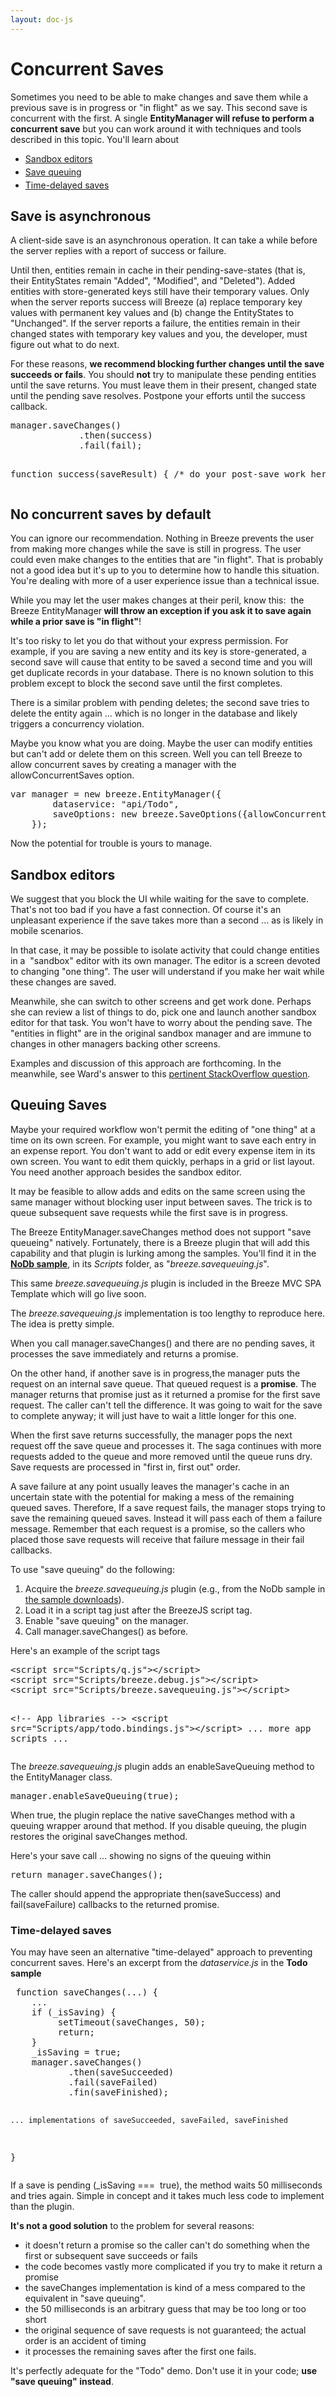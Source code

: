 ```yaml
---
layout: doc-js
---
```

<h1>
	Concurrent Saves</h1>
<p>Sometimes you need to be able to make changes and save them while a previous save is in progress or &quot;in flight&quot; as we say. This second save is concurrent with the first. A single <strong><span class="codeword">EntityManager</span> will refuse to perform a concurrent save</strong> but you can work around it with techniques and tools described in this topic. You&#39;ll learn about</p>
<ul>
	<li style="margin-bottom: 4px">
		<a href="#sandboxeditors">Sandbox editors</a></li>
	<li style="margin-bottom: 4px">
		<a href="#savequeuing">Save queuing</a></li>
	<li style="margin-bottom: 4px">
		<a href="#timedelayedsaves">Time-delayed saves</a></li>
</ul>
<h2>
	Save is asynchronous</h2>
<p>A client-side save is an asynchronous operation. It can take a while before the server replies with a report of success or failure.</p>
<p>Until then, entities remain in cache in their pending-save-states (that is, their <span class="codeword">EntityStates</span> remain &quot;Added&quot;, &quot;Modified&quot;, and &quot;Deleted&quot;). Added entities with store-generated keys still have their temporary values. Only when the server reports success will Breeze (a) replace temporary key values with permanent key values and (b) change the <span class="codeword">EntityStates</span> to &quot;Unchanged&quot;. If the server reports a failure, the entities remain in their changed states with temporary key values and you, the developer, must figure out what to do next.</p>
<p>For these reasons, <strong>we recommend blocking further changes until the save succeeds or fails</strong>. You should <strong>not</strong> try to manipulate these pending entities until the save returns. You must leave them in their present, changed state until the pending save resolves. Postpone your efforts until the success callback.</p>
<pre class="brush:jscript;">
manager.saveChanges()
             .then(success)
             .fail(fail);

function success(saveResult) {
   /* do your post-save work here */
}
</pre>
<h2>
	No concurrent saves by default</h2>
<p>You can ignore our recommendation. Nothing in Breeze prevents the user from making more changes while the save is still in progress. The user could even make changes to the entities that are &quot;in flight&quot;. That is probably not a good idea but it&#39;s up to you to determine how to handle this situation. You&#39;re dealing with more of a user experience issue than a technical issue.</p>
<p>While you may let the user makes changes at their peril, know this:&nbsp; the Breeze <span class="codeword">EntityManager</span><strong> will throw an exception if you ask it to save again while a prior save is &quot;in flight&quot;</strong>!</p>
<p>It&#39;s too risky to let you do that without your express permission. For example, if you are saving a new entity and its key is store-generated, a second save will cause that entity to be saved a second time and you will get duplicate records in your database. There is no known solution to this problem except to block the second save until the first completes.</p>
<p>There is a similar problem with pending deletes; the second save tries to delete the entity again ... which is no longer in the database and likely triggers a concurrency violation.</p>
<p>Maybe you know what you are doing. Maybe the user can modify entities but can&#39;t add or delete them on this screen. Well you can tell Breeze to allow concurrent saves by creating a manager with the <span class="codeword">allowConcurrentSaves</span> option.</p>
<pre class="brush:jscript;">
var manager = new breeze.EntityManager({
        dataservice: &quot;api/Todo&quot;,
        saveOptions: new breeze.SaveOptions({allowConcurrentSaves: true})
    });</pre>
<p>Now the potential for trouble is yours to manage.</p>
<h2>
	<a name="sandboxeditors"></a>Sandbox editors</h2>
<p>We suggest that you block the UI while waiting for the save to complete. That&#39;s not too bad if you have a fast connection. Of course it&#39;s an unpleasant experience if the save takes more than a second ... as is likely in mobile scenarios.</p>
<p>In that case, it may be possible to isolate activity that could change entities in a&nbsp; &quot;sandbox&quot; editor with its own manager. The editor is a screen devoted to changing &quot;one thing&quot;. The user will understand if you make her wait while these changes are saved.</p>
<p>Meanwhile, she can switch to other screens and get work done. Perhaps she can review a list of things to do, pick one and launch another sandbox editor for that task. You won&#39;t have to worry about the pending save. The &quot;entities in flight&quot; are in the original sandbox manager and are immune to changes in other managers backing other screens.</p>
<p>Examples and discussion of this approach are forthcoming. In the meanwhile, see Ward&#39;s answer to this <a href="http://stackoverflow.com/questions/14568410/breeze-memory-management-pattern-practice/14570253#14570253" target="_blank">pertinent StackOverflow question</a>.</p>
<h2>
	<a name="savequeuing"></a>Queuing Saves</h2>
<p>Maybe your required workflow won&#39;t permit the editing of &quot;one thing&quot; at a time on its own screen. For example, you might want to save each entry in an expense report. You don&#39;t want to add or edit every expense item in its own screen. You want to edit them quickly, perhaps in a grid or list layout. You need another approach besides the sandbox editor.</p>
<p>It may be feasible to allow adds and edits on the same screen using the same manager without blocking user input between saves. The trick is to queue subsequent save requests while the first save is in progress.</p>
<p>The Breeze <span class="codeword">EntityManager.saveChanges</span> method does not support &quot;save queueing&quot; natively. Fortunately, there is a Breeze plugin that will add this capability and that plugin is lurking among the samples. You&#39;ll find it in the <a href="/samples/nodb" target="_blank"><strong>NoDb sample</strong></a>, in its <em>Scripts</em> folder, as &quot;<em>breeze.savequeuing.js</em>&quot;.</p>
<p class="note">This same <em>breeze.savequeuing.js </em>plugin is included in the Breeze MVC SPA Template which will go live soon.</p>
<p>The <em>breeze.savequeuing.js </em> implementation is too lengthy to reproduce here. The idea is pretty simple.</p>
<p>When you call <span class="codeword">manager.saveChanges()</span> and there are no pending saves, it processes the save immediately and returns a promise.</p>
<p>On the other hand, if another save is in progress,the manager puts the request on an internal save queue. That queued request is a <strong>promise</strong>. The manager returns that promise just as it returned a promise for the first save request. The caller can&#39;t tell the difference. It was going to wait for the save to complete anyway; it will just have to wait a little longer for this one.</p>
<p>When the first save returns successfully, the manager pops the next request off the save queue and processes it. The saga continues with more requests added to the queue and more removed until the queue runs dry. Save requests are processed in &quot;first in, first out&quot; order.</p>
<p>A save failure at any point usually leaves the manager&#39;s cache in an uncertain state with the potential for making a mess of the remaining queued saves. Therefore, If a save request fails, the manager stops trying to save the remaining queued saves. Instead it will pass each of them a failure message. Remember that each request is a promise, so the callers who placed those save requests will receive that failure message in their fail callbacks.</p>
<p>To use &quot;save queuing&quot; do the following:</p>
<ol>
	<li>
		Acquire the<em> breeze.savequeuing.js </em>plugin (e.g., from the NoDb sample in <a href="/documentation/download" target="_blank">the sample downloads</a>).</li>
	<li>
		Load it in a script tag just after the BreezeJS script tag.</li>
	<li>
		Enable &quot;save queuing&quot; on the manager.</li>
	<li>
		Call <span class="codeword">manager.saveChanges()</span> as before.</li>
</ol>
<p>Here&#39;s an example of the script tags</p>
<pre class="brush:xml;">
&lt;script src=&quot;Scripts/q.js&quot;&gt;&lt;/script&gt;
&lt;script src=&quot;Scripts/breeze.debug.js&quot;&gt;&lt;/script&gt;
&lt;script src=&quot;Scripts/breeze.savequeuing.js&quot;&gt;&lt;/script&gt;
        
&lt;!-- App libraries --&gt;
&lt;script src=&quot;Scripts/app/todo.bindings.js&quot;&gt;&lt;/script&gt;
 ... more app scripts ...</pre>
<p>The <em>breeze.savequeuing.js </em>plugin adds an <span class="codeword">enableSaveQueuing</span> method to the <span class="codeword">EntityManager</span> class.</p>
<pre class="brush:jscript;">
manager.enableSaveQueuing(true);</pre>
<p>When true, the plugin replace the native <span class="codeword">saveChanges</span> method with a queuing wrapper around that method. If you disable queuing, the plugin restores the original <span class="codeword">saveChanges</span> method.</p>
<p>Here&#39;s your save call ... showing no signs of the queuing within</p>
<pre class="brush:jscript;">
return manager.saveChanges();</pre>
<p>The caller should append the appropriate <span class="codeword">then(saveSuccess)</span> and <span class="codeword">fail(saveFailure)</span> callbacks to the returned promise.</p>
<h3>
	<a name="timedelayedsaves"></a>Time-delayed saves</h3>
<p>You may have seen an alternative &quot;time-delayed&quot; approach to preventing concurrent saves. Here&#39;s an excerpt from the <em>dataservice.js</em> in the <strong>Todo sample</strong></p>
<pre class="brush:jscript;">
 function saveChanges(...) {
    ...
    if (_isSaving) {
         setTimeout(saveChanges, 50);
         return;
    }
    _isSaving = true;
    manager.saveChanges()
           .then(saveSucceeded)
           .fail(saveFailed)
           .fin(saveFinished);

    ... implementations of saveSucceeded, saveFailed, saveFinished
}
</pre>
<p>If a save is pending (<span class="codeword">_isSaving ===&nbsp; true</span>), the method waits 50 milliseconds and tries again. Simple in concept and it takes much less code to implement than the plugin.</p>
<p><strong>It&#39;s not a good solution</strong> to the problem for several reasons:</p>
<ul>
	<li>
		it doesn&#39;t return a promise so the caller can&#39;t do something when the first or subsequent save succeeds or fails</li>
	<li>
		the code becomes vastly more complicated if you try to make it return a promise</li>
	<li>
		the <span class="codeword">saveChanges</span> implementation is kind of a mess compared to the equivalent in &quot;save queuing&quot;.</li>
	<li>
		the 50 milliseconds is an arbitrary guess that may be too long or too short</li>
	<li>
		the original sequence of save requests is not guaranteed; the actual order is an accident of timing</li>
	<li>
		it processes the remaining saves after the first one fails.</li>
</ul>
<p>It&#39;s perfectly adequate for the &quot;Todo&quot; demo. Don&#39;t use it in your code; <strong>use &quot;save queuing&quot; instead</strong>.</p>